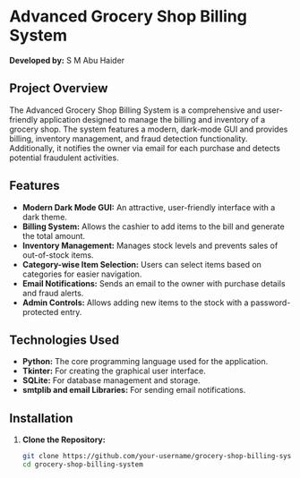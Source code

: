 # Advanced Grocery Shop Billing System

**Developed by:** S M Abu Haider

## Project Overview

The Advanced Grocery Shop Billing System is a comprehensive and user-friendly application designed to manage the billing and inventory of a grocery shop. The system features a modern, dark-mode GUI and provides billing, inventory management, and fraud detection functionality. Additionally, it notifies the owner via email for each purchase and detects potential fraudulent activities.

## Features

- **Modern Dark Mode GUI:** An attractive, user-friendly interface with a dark theme.
- **Billing System:** Allows the cashier to add items to the bill and generate the total amount.
- **Inventory Management:** Manages stock levels and prevents sales of out-of-stock items.
- **Category-wise Item Selection:** Users can select items based on categories for easier navigation.
- **Email Notifications:** Sends an email to the owner with purchase details and fraud alerts.
- **Admin Controls:** Allows adding new items to the stock with a password-protected entry.

## Technologies Used

- **Python:** The core programming language used for the application.
- **Tkinter:** For creating the graphical user interface.
- **SQLite:** For database management and storage.
- **smtplib and email Libraries:** For sending email notifications.

## Installation

1. **Clone the Repository:**
   ```bash
   git clone https://github.com/your-username/grocery-shop-billing-system.git
   cd grocery-shop-billing-system
